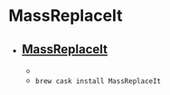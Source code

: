 # MassReplaceIt
- [MassReplaceIt](http://www.hexmonkeysoftware.com/)
  - 
  - 
  - `brew cask install MassReplaceIt`
